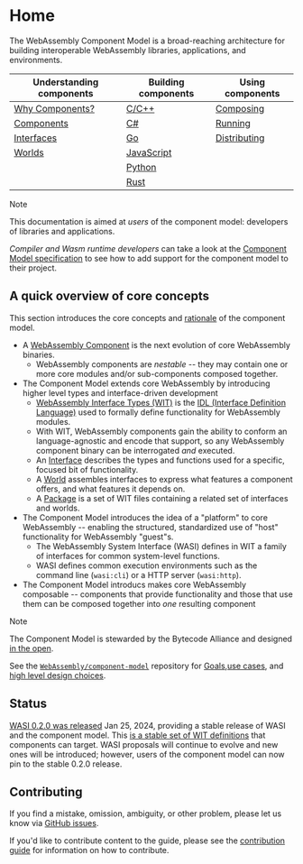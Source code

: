 # Home

The WebAssembly Component Model is a broad-reaching architecture for building interoperable WebAssembly libraries, applications, and environments.

| Understanding components | Building components  | Using components  |
|--------------------------|----------------------|-------------------|
| [Why Components?]        | [C/C++]              | [Composing]       |
| [Components]             | [C#]                 | [Running]         |
| [Interfaces]             | [Go]                 | [Distributing]    |
| [Worlds]                 | [JavaScript]         |                   |
|                          | [Python]             |                   |
|                          | [Rust]               |                   |

[Why Components?]: ./design/why-component-model.md
[Components]: ./design/components.md
[Interfaces]: ./design/interfaces.md
[Worlds]: ./design/worlds.md

[C/C++]: ./language-support/c.md
[C#]: ./language-support/csharp.md
[Go]: ./language-support/go.md
[JavaScript]: ./language-support/javascript.md
[Python]: ./language-support/python.md
[Rust]: ./language-support/rust.md

[Composing]: ./creating-and-consuming/composing.md
[Running]: ./creating-and-consuming/running.md
[Distributing]: ./creating-and-consuming/distributing.md

> [!NOTE]
>This documentation is aimed at _users_ of the component model: developers of libraries and applications.
>
> _Compiler and Wasm runtime developers_ can take a look at the [Component Model specification](https://github.com/WebAssembly/component-model) to
> see how to add support for the component model to their project.

## A quick overview of core concepts

This section introduces the core concepts and [rationale](./design/why-component-model.md) of the component model.

* A [WebAssembly Component](./design/components.md) is the next evolution of core WebAssembly binaries.
  * WebAssembly components are *nestable* -- they may contain one or more core modules and/or sub-components composed together.
* The Component Model extends core WebAssembly by introducing higher level types and interface-driven development
  * [WebAssembly Interface Types (WIT)][wit] is the [IDL (Interface Definition Language)][wiki-idl] used to formally define functionality for WebAssembly modules.
  * With WIT, WebAssembly components gain the ability to conform an language-agnostic and encode that support, so any WebAssembly component binary can be interrogated *and* executed.
  * An [Interface](./design/interfaces.md) describes the types and functions used for a specific, focused bit of functionality.
  * A [World](./design/worlds.md) assembles interfaces to express what features a component offers, and what features it depends on.
  * A [Package](./design/packages.md) is a set of WIT files containing a related set of interfaces and worlds.
* The Component Model introduces the idea of a "platform" to core WebAssembly -- enabling the structured, standardized use of "host" functionality for WebAssembly "guest"s.
  * The WebAssembly System Interface (WASI) defines in WIT a family of interfaces for common system-level functions.
  * WASI defines common execution environments such as the command line (`wasi:cli`) or a HTTP server (`wasi:http`).
* The Component Model introducs makes core WebAssembly composable -- components that provide functionality and those that use them can be composed together into *one* resulting component

> [!NOTE]
> The Component Model is stewarded by the Bytecode Alliance and designed [in the open][cm-repo].
>
> See the [`WebAssembly/component-model`][cm-repo] repository for [Goals][goals],[use cases][use-cases], and [high level design choices][design-choices].

[cm-repo]: https://github.com/WebAssembly/component-model
[wiki-idl]: https://en.wikipedia.org/wiki/Web_IDL
[goals]: https://github.com/WebAssembly/component-model/blob/main/design/high-level/Goals.md
[use-cases]: https://github.com/WebAssembly/component-model/blob/main/design/high-level/UseCases.md
[design-choices]: https://github.com/WebAssembly/component-model/blob/main/design/high-level/Choices.md
[wit]: https://github.com/WebAssembly/component-model/blob/main/design/mvp/WIT.md

## Status

[WASI 0.2.0 was released](https://github.com/WebAssembly/WASI/pull/577) Jan 25, 2024, providing a stable release of WASI and the component model.
This [is a stable set of WIT definitions](https://github.com/WebAssembly/WASI/tree/main/wasip2) that components can target. WASI proposals will
continue to evolve and new ones will be introduced; however, users of the component model can now pin to the stable 0.2.0 release.

## Contributing

If you find a mistake, omission, ambiguity, or other problem, please let us know via [GitHub issues](https://github.com/bytecodealliance/component-docs/issues).

If you'd like to contribute content to the guide, please see the [contribution guide](https://github.com/bytecodealliance/component-docs/blob/main/CONTRIBUTING.md) for information on how to contribute.

[!NOTE]: #
[!WARNING]: #
